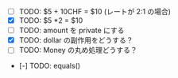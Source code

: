 - [ ] TODO: $5 + 10CHF = $10 (レートが 2:1 の場合)
- [x] TODO: $5 \*2 = $10
- [ ] TODO: amount を private にする
- [x] TODO: dollar の副作用をどうする？
- [ ] TODO: Money の丸め処理どうする？
- [-] TODO: equals()
